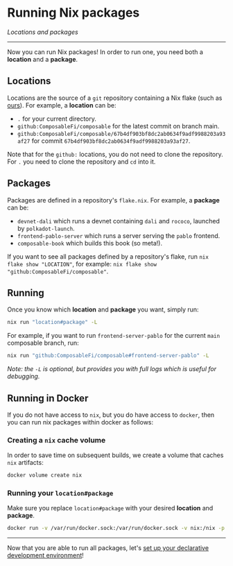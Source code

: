 
# Running Nix packages
*Locations and packages*

---

Now you can run Nix packages! In order to run one, you need both a **location** and a **package**.

## Locations

Locations are the source of a `git` repository containing a Nix flake (such as [ours](https://github.com/ComposableFi/composable)). For example, a **location** can be:

- `.` for your current directory.
- `github:ComposableFi/composable` for the latest commit on branch main.
- `github:ComposableFi/composable/67b4df903bf8dc2ab0634f9adf9988203a93af27` for commit `67b4df903bf8dc2ab0634f9adf9988203a93af27`. 

Note that for the `github:` locations, you do not need to clone the repository. For `.` you need to clone the repository and `cd` into it.

## Packages

Packages are defined in a repository's `flake.nix`. For example, a **package** can be:

- `devnet-dali` which runs a devnet containing `dali` and `rococo`, launched by `polkadot-launch`.
- `frontend-pablo-server` which runs a server serving the `pablo` frontend.
- `composable-book` which builds this book (so meta!).

If you want to see all packages defined by a repository's flake, run `nix flake show "LOCATION"`, for example: `nix flake show "github:ComposableFi/composable"`.


## Running

Once you know which **location** and **package** you want, simply run:

```bash
nix run "location#package" -L
```

For example, if you want to run `frontend-server-pablo` for the current `main` composable branch, run:

```bash
nix run "github:ComposableFi/composable#frontend-server-pablo" -L
```

_Note: the `-L` is optional, but provides you with full logs which is useful for debugging._

## Running in Docker

If you do not have access to `nix`, but you do have access to `docker`, then you can run nix packages within docker as follows:


### Creating a `nix` cache volume
In order to save time on subsequent builds, we create a volume that caches `nix` artifacts:

```bash
docker volume create nix
```

### Running your `location#package`

Make sure you replace `location#package` with your desired **location** and **package**.

```bash
docker run -v /var/run/docker.sock:/var/run/docker.sock -v nix:/nix -p 9988:9988 -it nixos/nix bash -c "nix-env -iA nixpkgs.cachix && cachix use composable-community && nix run location#package -L --extra-experimental-features nix-command --extra-experimental-features flakes --no-sandbox"
```

---

Now that you are able to run all packages, let's [set up your declarative development environment](./development-environments.html)!
